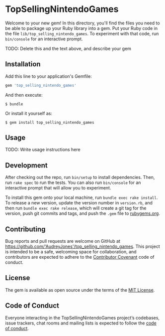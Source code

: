# TopSellingNintendoGames

Welcome to your new gem! In this directory, you'll find the files you need to be able to package up your Ruby library into a gem. Put your Ruby code in the file `lib/top_selling_nintendo_games`. To experiment with that code, run `bin/console` for an interactive prompt.

TODO: Delete this and the text above, and describe your gem

## Installation

Add this line to your application's Gemfile:

```ruby
gem 'top_selling_nintendo_games'
```

And then execute:

    $ bundle

Or install it yourself as:

    $ gem install top_selling_nintendo_games

## Usage

TODO: Write usage instructions here

## Development

After checking out the repo, run `bin/setup` to install dependencies. Then, run `rake spec` to run the tests. You can also run `bin/console` for an interactive prompt that will allow you to experiment.

To install this gem onto your local machine, run `bundle exec rake install`. To release a new version, update the version number in `version.rb`, and then run `bundle exec rake release`, which will create a git tag for the version, push git commits and tags, and push the `.gem` file to [rubygems.org](https://rubygems.org).

## Contributing

Bug reports and pull requests are welcome on GitHub at https://github.com/'AudreyJones'/top_selling_nintendo_games. This project is intended to be a safe, welcoming space for collaboration, and contributors are expected to adhere to the [Contributor Covenant](http://contributor-covenant.org) code of conduct.

## License

The gem is available as open source under the terms of the [MIT License](https://opensource.org/licenses/MIT).

## Code of Conduct

Everyone interacting in the TopSellingNintendoGames project’s codebases, issue trackers, chat rooms and mailing lists is expected to follow the [code of conduct](https://github.com/'AudreyJones'/top_selling_nintendo_games/blob/master/CODE_OF_CONDUCT.md).
